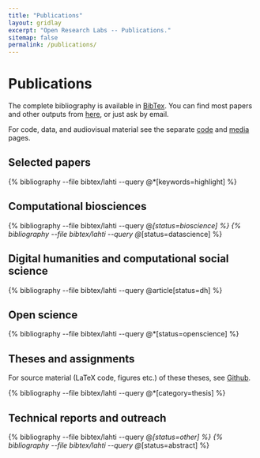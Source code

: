 ```yaml
---
title: "Publications"
layout: gridlay
excerpt: "Open Research Labs -- Publications."
sitemap: false
permalink: /publications/
---
```



Publications
============

The complete bibliography is available in [BibTex](https://github.com/openresearchlabs/openresearchlabs.github.io/blob/build/publications/bibtex/lahti.bib). You can find most papers and other outputs from [here](https://github.com/openresearchlabs/openresearchlabs.github.io/tree/master/publications), or just ask by email.

For code, data, and audiovisual material see the separate [code](../code/) and [media](../media/) pages.


<!-- This is for altmetrics padges from http://www.altmetric.com/-->

<script type='text/javascript' src='https://d1bxh8uas1mnw7.cloudfront.net/assets/embed.js'></script>


## Selected papers

{% bibliography --file bibtex/lahti --query @*[keywords=highlight] %}


## Computational biosciences

{% bibliography --file bibtex/lahti --query @*[status=bioscience] %}
{% bibliography --file bibtex/lahti --query @*[status=datascience] %}


## Digital humanities and computational social science

{% bibliography --file bibtex/lahti  --query @article[status=dh] %}


## Open science

{% bibliography --file bibtex/lahti  --query @*[status=openscience] %}


## Theses and assignments

For source material (LaTeX code, figures etc.) of these theses, see [Github](https://github.com/antagomir/thesis).

{% bibliography --file bibtex/lahti  --query @*[category=thesis] %}


## Technical reports and outreach

{% bibliography --file bibtex/lahti  --query @*[status=other] %}
{% bibliography --file bibtex/lahti  --query @*[status=abstract] %}





<!--The material is presented to ensure timely dissemination of scholarly and technical work. While I aim to grant CC or other open source/copyleft licenses for the content wherever possible, kindly note that copyright in the external links and all rights therein are retained by authors or by other copyright holders.-->

